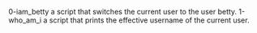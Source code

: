 0-iam_betty  a script that switches the current user to the user betty.
1-who_am_i    a script that prints the effective username of the current user.
